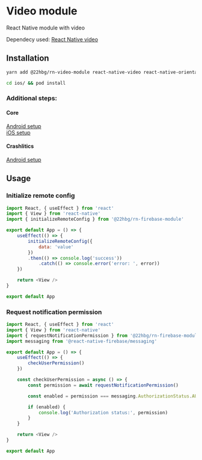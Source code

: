 # Video module

React Native module with video

Dependecy used: [React Native video](https://github.com/react-native-video/react-native-video)

## Installation

```sh
yarn add @22hbg/rn-video-module react-native-video react-native-orientation

cd ios/ && pod install
```

### Additional steps:

#### Core

[Android setup](https://rnfirebase.io/#2-android-setup)\
[iOS setup](https://rnfirebase.io/#3-ios-setup)

#### Crashlitics

[Android setup](https://rnfirebase.io/crashlytics/android-setup)

## Usage

### Initialize remote config

```javascript
import React, { useEffect } from 'react'
import { View } from 'react-native'
import { initializeRemoteConfig } from '@22hbg/rn-firebase-module'

export default App = () => {
    useEffect(() => {
        initializeRemoteConfig({
            data: 'value'
        })
        .then(() => console.log('success'))
            .catch(() => console.error('error: ', error))
    })

    return <View />
}

export default App
```

### Request notification permission

```javascript
import React, { useEffect } from 'react'
import { View } from 'react-native'
import { requestNotificationPermission } from '@22hbg/rn-firebase-module'
import messaging from '@react-native-firebase/messaging'

export default App = () => {
    useEffect(() => {
        checkUserPermission()
    })

    const checkUserPermission = async () => {
        const permission = await requestNotificationPermission()

        const enabled = permission === messaging.AuthorizationStatus.AUTHORIZED || permission === messaging.AuthorizationStatus.PROVISIONAL

        if (enabled) {
            console.log('Authorization status:', permission)
        }
    }

    return <View />
}

export default App
```
